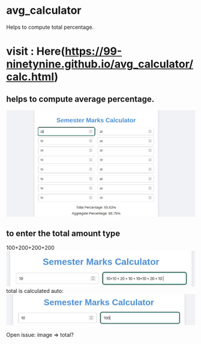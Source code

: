 # avg_calculator
Helps to compute total percentage.
# visit : Here(https://99-ninetynine.github.io/avg_calculator/calc.html)
## helps to compute average percentage.
![...](https://github.com/99-NinetyNine/avg_calculator/blob/main/Screenshot_2024-05-27_22-21-02.jpg)

## to enter the total amount type
100+200+200+200
![...](https://github.com/99-NinetyNine/avg_calculator/blob/main/s1.jpg)
total is calculated auto: 
![...](https://github.com/99-NinetyNine/avg_calculator/blob/main/s2.jpg)

Open issue: image => total?
